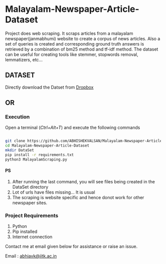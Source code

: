 # Malayalam-Newspaper-Article-Dataset
Project does web scraping. It scraps articles from a malayalam newspaper(janmabhumi) website to create a corpus of news articles. Also a set of queries is created and corresponding ground truth answers is retrieved by a combination of bm25 method and tf-idf method. The dataset can be useful for creating tools like stemmer, stopwords removal, lemmatizers, etc...
## DATASET

Directly download the Datset from [Dropbox](https://www.dropbox.com/s/s5d1xw20c7rxapy/DataSet.zip?dl=0)

## OR

### Execution

Open a terminal (*Ctrl+Alt+T*) and execute the following commands

```bash

git clone https://github.com/ABHISHEKVALSAN/Malayalam-Newspaper-Article-Dataset 
cd Malayalam-Newspaper-Article-Dataset
mkdir DataSet 
pip install -r requirements.txt 
python3 MalayalamScraping.py 
```

#### PS
 1. After running the last command, you will see files being created in the DataSet directory 
 2. Lot of urls have files missing... It is usual
 3. The scraping is website specific and hence donot work for other newspaper sites.

 
### Project Requirements
 1. Python 
 2. Pip installed
 3. Internet connection

Contact me at email given below for assistance or raise an issue.

Email : abhiavk@iitk.ac.in
